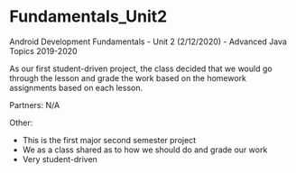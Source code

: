 # Fundamentals_Unit2
Android Development Fundamentals - Unit 2 (2/12/2020) - Advanced Java Topics 2019-2020

As our first student-driven project, the class decided that we would go through the lesson and grade the work 
based on the homework assignments based on each lesson.

Partners: N/A

Other:
 - This is the first major second semester project
 - We as a class shared as to how we should do and grade our work
 - Very student-driven
